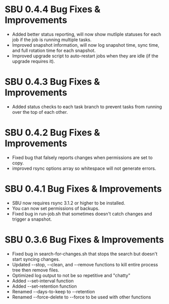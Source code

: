 # SBU 0.4.4 Bug Fixes & Improvements
- Added better status reporting, will now show mutliple statuses for each job if the job is running multiple tasks.
- Improved snapshot information, will now log snapshot time, sync time, and full rotation time for each snapshot.
- Improved upgrade script to auto-restart jobs when they are idle (if the upgrade requires it).

# SBU 0.4.3 Bug Fixes & Improvements
- Added status checks to each task branch to prevent tasks from running over the top of each other.

# SBU 0.4.2 Bug Fixes & Improvements
- Fixed bug that falsely reports changes when permissions are set to copy.
- improved rsync options array so whitespace will not generate errors.

# SBU 0.4.1 Bug Fixes & Improvements
- SBU now requires rsync 3.1.2 or higher to be installed.
- You can now set permissions of backups.
- Fixed bug in run-job.sh that sometimes doesn't catch changes and trigger a snapshot.

# SBU 0.3.6 Bug Fixes & Improvements
- Fixed bug in search-for-changes.sh that stops the search but doesn't start syncing changes.
- Updated --stop, --clean, and --remove functions to kill entire process tree then remove files.
- Optimized log output to not be so repetitive and "chatty"
- Added --set-interval function
- Added --set-retention function
- Renamed --days-to-keep to --retention
- Renamed --force-delete to --force to be used with other functions
